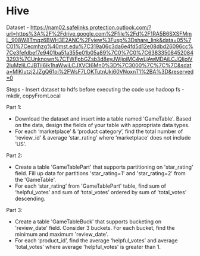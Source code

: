 # Hive

Dataset - https://nam02.safelinks.protection.outlook.com/?url=https%3A%2F%2Fdrive.google.com%2Ffile%2Fd%2F1RA5B6SXSFMmL_908W8Tmqz6BWH3E2ANC%2Fview%3Fusp%3Dshare_link&data=05%7C01%7Cecmhzg%40mst.edu%7C319a06c3da6e4fd5d12e08dbd26096cc%7Ce3fefdbef7e9401ba51a355e01b05a89%7C0%7C0%7C638335084520843293%7CUnknown%7CTWFpbGZsb3d8eyJWIjoiMC4wLjAwMDAiLCJQIjoiV2luMzIiLCJBTiI6Ik1haWwiLCJXVCI6Mn0%3D%7C3000%7C%7C%7C&sdata=MlKIutzj2JZgQ61oj%2FWsF7LOKTutnUkj60VNoxnT1%2BA%3D&reserved=0

Steps - Insert dataset to hdfs before executing the code use hadoop fs -mkdir, copyFromLocal
          
Part 1:
- Download the dataset and insert into a table named 'GameTable'. Based on
the data, design the fields of your table with appropriate data types.
-  For each ‘marketplace’ & ‘product category’, find the total number of
‘review_id’ & average ‘star_rating’ where ‘marketplace’ does not include ‘US’.

Part 2:
- Create a table 'GameTablePart' that supports partitioning on 'star_rating' field.
Fill up data for partitions 'star_rating=1' and 'star_rating=2' from the
'GameTable'.
- For each ‘star_rating’ from 'GameTablePart' table, find sum of ‘helpful_votes’
and sum of ‘total_votes’ ordered by sum of 'total_votes' descending.

Part 3: 
- Create a table 'GameTableBuck' that supports bucketing on 'review_date'
field. Consider 3 buckets. For each bucket, find the minimum and maximum
'review_date'.
- For each ‘product_id’, find the average ‘helpful_votes’ and average
‘total_votes’ where average 'helpful_votes' is greater than 1.
